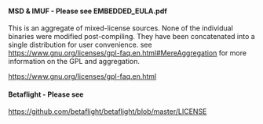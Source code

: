 #### MSD & IMUF - Please see EMBEDDED_EULA.pdf
This is an aggregate of mixed-license sources. None of the individual binaries were modified post-compiling. They have been concatenated into a single distribution for user convenience. see https://www.gnu.org/licenses/gpl-faq.en.html#MereAggregation for more information on the GPL and aggregation.

https://www.gnu.org/licenses/gpl-faq.en.html

#### Betaflight - Please see 
https://github.com/betaflight/betaflight/blob/master/LICENSE